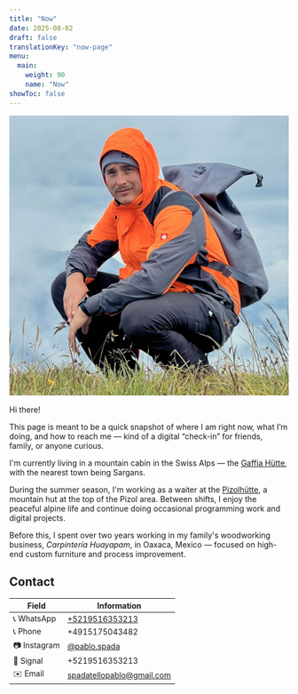 ```yaml
---
title: "Now"
date: 2025-08-02
draft: false
translationKey: "now-page"
menu:
  main:
    weight: 90
    name: "Now"
showToc: false
---
```


![Profile picture](/uploads/profile.jpg)

Hi there!

This page is meant to be a quick snapshot of where I am right now, what I’m doing, and how to reach me — kind of a digital “check-in” for friends, family, or anyone curious.

I'm currently living in a mountain cabin in the Swiss Alps — the [Gaffia Hütte](https://maps.app.goo.gl/3rp6uyCyBACvAzSC9), with the nearest town being Sargans.

During the summer season, I'm working as a waiter at the [Pizolhütte](https://maps.app.goo.gl/L4Kf84GFvuPcFHy69), a mountain hut at the top of the Pizol area. Between shifts, I enjoy the peaceful alpine life and continue doing occasional programming work and digital projects.

Before this, I spent over two years working in my family's woodworking business, *Carpintería Huayapam*, in Oaxaca, Mexico — focused on high-end custom furniture and process improvement.

## Contact

| Field       | Information                                                |
|-------------|------------------------------------------------------------|
| 📞 WhatsApp | [+5219516353213](https://wa.me/5219516353213)              |
| 📞 Phone    | +4915175043482                                              |
| 📷 Instagram| [@pablo.spada](https://instagram.com/pablo.spada)           |
| 📡 Signal   | +5219516353213                                              |
| ✉️ Email    | [spadatellopablo@gmail.com](mailto:spadatellopablo@gmail.com) |
